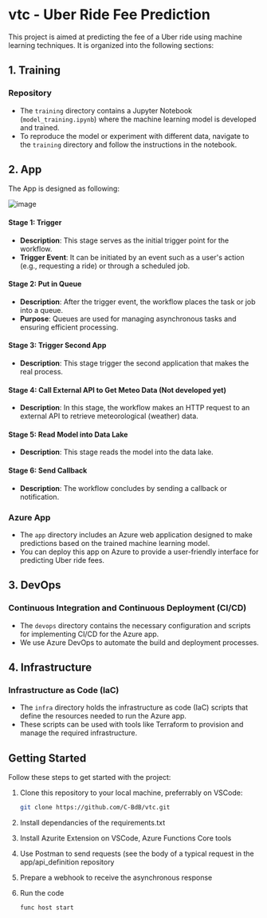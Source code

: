 # vtc - Uber Ride Fee Prediction

This project is aimed at predicting the fee of a Uber ride using machine learning techniques. It is organized into the following sections:

## 1. Training

### Repository
- The `training` directory contains a Jupyter Notebook (`model_training.ipynb`) where the machine learning model is developed and trained.
- To reproduce the model or experiment with different data, navigate to the `training` directory and follow the instructions in the notebook.

## 2. App

The App is designed as following:

![image](https://github.com/C-BdB/vtc/assets/137887330/c25dcdb1-13b2-4f17-82e6-10324fb13d17)

#### Stage 1: Trigger

- **Description**: This stage serves as the initial trigger point for the workflow.
- **Trigger Event**: It can be initiated by an event such as a user's action (e.g., requesting a ride) or through a scheduled job.

#### Stage 2: Put in Queue

- **Description**: After the trigger event, the workflow places the task or job into a queue.
- **Purpose**: Queues are used for managing asynchronous tasks and ensuring efficient processing.

#### Stage 3: Trigger Second App

- **Description**: This stage trigger the second application that makes the real process.

#### Stage 4: Call External API to Get Meteo Data (Not developed yet)

- **Description**: In this stage, the workflow makes an HTTP request to an external API to retrieve meteorological (weather) data.

#### Stage 5: Read Model into Data Lake

- **Description**: This stage reads the model into the data lake.

#### Stage 6: Send Callback

- **Description**: The workflow concludes by sending a callback or notification.

### Azure App
- The `app` directory includes an Azure web application designed to make predictions based on the trained machine learning model.
- You can deploy this app on Azure to provide a user-friendly interface for predicting Uber ride fees.

## 3. DevOps

### Continuous Integration and Continuous Deployment (CI/CD)
- The `devops` directory contains the necessary configuration and scripts for implementing CI/CD for the Azure app.
- We use Azure DevOps to automate the build and deployment processes.

## 4. Infrastructure

### Infrastructure as Code (IaC)
- The `infra` directory holds the infrastructure as code (IaC) scripts that define the resources needed to run the Azure app.
- These scripts can be used with tools like Terraform to provision and manage the required infrastructure.

## Getting Started

Follow these steps to get started with the project:

1. Clone this repository to your local machine, preferrably on VSCode:

   ```bash
   git clone https://github.com/C-BdB/vtc.git

2. Install dependancies of the requirements.txt
3. Install Azurite Extension on VSCode, Azure Functions Core tools
4. Use Postman to send requests (see the body of a typical request in the app/api_definition repository
5. Prepare a webhook to receive the asynchronous response
6. Run the code
   ```bash
   func host start
